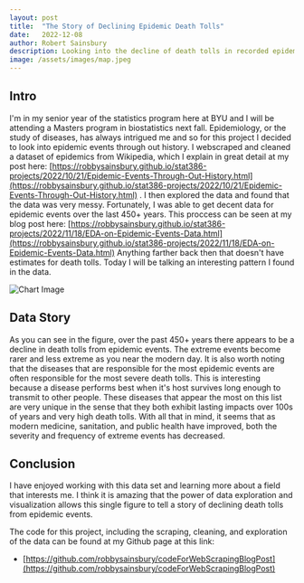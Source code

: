 ```yaml
---
layout: post
title:  "The Story of Declining Epidemic Death Tolls"
date:   2022-12-08
author: Robert Sainsbury
description: Looking into the decline of death tolls in recorded epidemic events over the past 450 years.
image: /assets/images/map.jpeg
---
```


## Intro       
I'm in my senior year of the statistics program here at BYU and I will be attending a Masters program in biostatistics next fall. Epidemiology, or the study of diseases, has always intrigued me and so for this project I decided to look into epidemic events through out history. I webscraped and cleaned a dataset of epidemics from Wikipedia, which I explain in great detail at my post here: 
[https://robbysainsbury.github.io/stat386-projects/2022/10/21/Epidemic-Events-Through-Out-History.html](https://robbysainsbury.github.io/stat386-projects/2022/10/21/Epidemic-Events-Through-Out-History.html)
. I then explored the data and found that the data was very messy. Fortunately, I was able to get decent data for epidemic events over the last 450+ years. This proccess can be seen at my blog post here: 
[https://robbysainsbury.github.io/stat386-projects/2022/11/18/EDA-on-Epidemic-Events-Data.html](https://robbysainsbury.github.io/stat386-projects/2022/11/18/EDA-on-Epidemic-Events-Data.html)
Anything farther back then that doesn't have estimates for death tolls. Today I will be talking an interesting pattern I found in the data.

![Chart Image](https://raw.githubusercontent.com/robbysainsbury/stat386-projects/main/assets/images/figures/storyFigure.png)  

## Data Story  

As you can see in the figure, over the past 450+ years there appears to be a decline in death tolls from epidemic events. The extreme events become rarer and less extreme as you near the modern day. It is also worth noting that the diseases that are responsible for the most epidemic events are often responsible for the most severe death tolls. This is interesting because a disease performs best when it's host survives long enough to transmit to other people. These diseases that appear the most on this list are very unique in the sense that they both exhibit lasting impacts over 100s of years and very high death tolls. With all that in mind, it seems that as modern medicine, sanitation, and public health have improved, both the severity and frequency of extreme events has decreased. 




## Conclusion  
I have enjoyed working with this data set and learning more about a field that interests me. I think it is amazing that the power of data exploration and visualization allows this single figure to tell a story of declining death tolls from epidemic events. 

The code for this project, including the scraping, cleaning, and exploration of the data can be found at my Github page at this link: 
* [https://github.com/robbysainsbury/codeForWebScrapingBlogPost](https://github.com/robbysainsbury/codeForWebScrapingBlogPost)